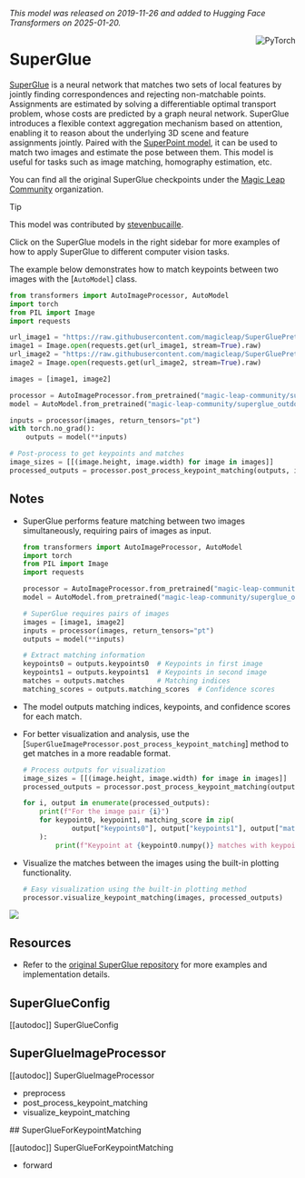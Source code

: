 <!--Copyright 2024 The HuggingFace Team. All rights reserved.

Licensed under the MIT License; you may not use this file except in compliance with
the License.

Unless required by applicable law or agreed to in writing, software distributed under the License is distributed on
an "AS IS" BASIS, WITHOUT WARRANTIES OR CONDITIONS OF ANY KIND, either express or implied. See the License for the
specific language governing permissions and limitations under the License.

⚠️ Note that this file is in Markdown but contain specific syntax for our doc-builder (similar to MDX) that may not be
rendered properly in your Markdown viewer.

-->
*This model was released on 2019-11-26 and added to Hugging Face Transformers on 2025-01-20.*

<div style="float: right;">
    <div class="flex flex-wrap space-x-1">
        <img alt="PyTorch" src="https://img.shields.io/badge/PyTorch-DE3412?style=flat&logo=pytorch&logoColor=white" >
    </div>
</div>

# SuperGlue

[SuperGlue](https://huggingface.co/papers/1911.11763) is a neural network that matches two sets of local features by jointly finding correspondences and rejecting non-matchable points. Assignments are estimated by solving a differentiable optimal transport problem, whose costs are predicted by a graph neural network. SuperGlue introduces a flexible context aggregation mechanism based on attention, enabling it to reason about the underlying 3D scene and feature assignments jointly. Paired with the [SuperPoint model](https://huggingface.co/magic-leap-community/superpoint), it can be used to match two images and estimate the pose between them. This model is useful for tasks such as image matching, homography estimation, etc.

You can find all the original SuperGlue checkpoints under the [Magic Leap Community](https://huggingface.co/magic-leap-community) organization.

> [!TIP]
> This model was contributed by [stevenbucaille](https://huggingface.co/stevenbucaille).
>
> Click on the SuperGlue models in the right sidebar for more examples of how to apply SuperGlue to different computer vision tasks.

The example below demonstrates how to match keypoints between two images with the [`AutoModel`] class.

<hfoptions id="usage">
<hfoption id="AutoModel">

```py
from transformers import AutoImageProcessor, AutoModel
import torch
from PIL import Image
import requests

url_image1 = "https://raw.githubusercontent.com/magicleap/SuperGluePretrainedNetwork/refs/heads/master/assets/phototourism_sample_images/united_states_capitol_98169888_3347710852.jpg"
image1 = Image.open(requests.get(url_image1, stream=True).raw)
url_image2 = "https://raw.githubusercontent.com/magicleap/SuperGluePretrainedNetwork/refs/heads/master/assets/phototourism_sample_images/united_states_capitol_26757027_6717084061.jpg"
image2 = Image.open(requests.get(url_image2, stream=True).raw)

images = [image1, image2]

processor = AutoImageProcessor.from_pretrained("magic-leap-community/superglue_outdoor")
model = AutoModel.from_pretrained("magic-leap-community/superglue_outdoor")

inputs = processor(images, return_tensors="pt")
with torch.no_grad():
    outputs = model(**inputs)

# Post-process to get keypoints and matches
image_sizes = [[(image.height, image.width) for image in images]]
processed_outputs = processor.post_process_keypoint_matching(outputs, image_sizes, threshold=0.2)
```

</hfoption>
</hfoptions>

## Notes

- SuperGlue performs feature matching between two images simultaneously, requiring pairs of images as input.

    ```python
    from transformers import AutoImageProcessor, AutoModel
    import torch
    from PIL import Image
    import requests
    
    processor = AutoImageProcessor.from_pretrained("magic-leap-community/superglue_outdoor")
    model = AutoModel.from_pretrained("magic-leap-community/superglue_outdoor")
    
    # SuperGlue requires pairs of images
    images = [image1, image2]
    inputs = processor(images, return_tensors="pt")
    outputs = model(**inputs)
    
    # Extract matching information
    keypoints0 = outputs.keypoints0  # Keypoints in first image
    keypoints1 = outputs.keypoints1  # Keypoints in second image
    matches = outputs.matches        # Matching indices
    matching_scores = outputs.matching_scores  # Confidence scores
    ```

- The model outputs matching indices, keypoints, and confidence scores for each match.
- For better visualization and analysis, use the [`SuperGlueImageProcessor.post_process_keypoint_matching`] method to get matches in a more readable format.

    ```py
    # Process outputs for visualization
    image_sizes = [[(image.height, image.width) for image in images]]
    processed_outputs = processor.post_process_keypoint_matching(outputs, image_sizes, threshold=0.2)
    
    for i, output in enumerate(processed_outputs):
        print(f"For the image pair {i}")
        for keypoint0, keypoint1, matching_score in zip(
                output["keypoints0"], output["keypoints1"], output["matching_scores"]
        ):
            print(f"Keypoint at {keypoint0.numpy()} matches with keypoint at {keypoint1.numpy()} with score {matching_score}")
    ```

- Visualize the matches between the images using the built-in plotting functionality.

    ```py
    # Easy visualization using the built-in plotting method
    processor.visualize_keypoint_matching(images, processed_outputs)
    ```

<div class="flex justify-center">
    <img src="https://cdn-uploads.huggingface.co/production/uploads/632885ba1558dac67c440aa8/01ZYaLB1NL5XdA8u7yCo4.png">
</div>

## Resources

- Refer to the [original SuperGlue repository](https://github.com/magicleap/SuperGluePretrainedNetwork) for more examples and implementation details.

## SuperGlueConfig

[[autodoc]] SuperGlueConfig

## SuperGlueImageProcessor

[[autodoc]] SuperGlueImageProcessor

- preprocess
- post_process_keypoint_matching
- visualize_keypoint_matching

<frameworkcontent>
<pt>
## SuperGlueForKeypointMatching

[[autodoc]] SuperGlueForKeypointMatching

- forward

</pt>
</frameworkcontent>